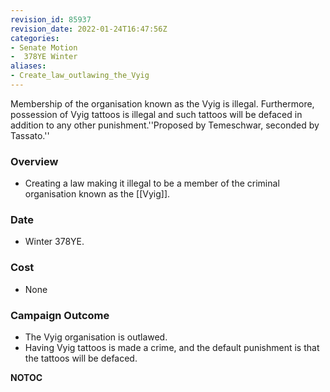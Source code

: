 ```yaml
---
revision_id: 85937
revision_date: 2022-01-24T16:47:56Z
categories:
- Senate Motion
-  378YE Winter
aliases:
- Create_law_outlawing_the_Vyig
---
```


Membership of the organisation known as the Vyig is illegal. Furthermore, possession of Vyig tattoos is illegal and such tattoos will be defaced in addition to any other punishment.''Proposed by Temeschwar, seconded by Tassato.'' 

### Overview
* Creating a law making it illegal to be a member of the criminal organisation known as the [[Vyig]].

### Date
* Winter 378YE.

### Cost
* None

### Campaign Outcome
* The Vyig organisation is outlawed.
* Having Vyig tattoos is made a crime, and the default punishment is that the tattoos will be defaced.



__NOTOC__